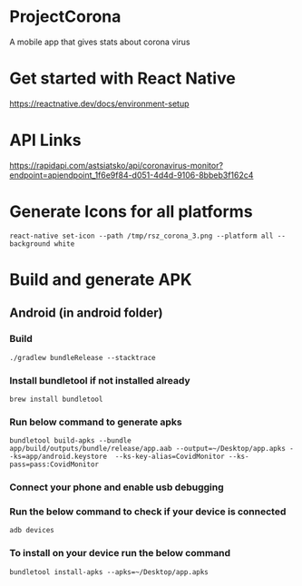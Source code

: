 # ProjectCorona
A mobile app that gives stats about corona virus

# Get started with React Native
https://reactnative.dev/docs/environment-setup

# API Links
https://rapidapi.com/astsiatsko/api/coronavirus-monitor?endpoint=apiendpoint_1f6e9f84-d051-4d4d-9106-8bbeb3f162c4

# Generate Icons for all platforms
`react-native set-icon --path /tmp/rsz_corona_3.png --platform all --background white`

# Build and generate APK

## Android (in android folder)

### Build

`./gradlew bundleRelease --stacktrace`

### Install bundletool if not installed already

`brew install bundletool`

### Run below command to generate apks

```
bundletool build-apks --bundle app/build/outputs/bundle/release/app.aab --output=~/Desktop/app.apks --ks=app/android.keystore  --ks-key-alias=CovidMonitor --ks-pass=pass:CovidMonitor
```


### Connect your phone and enable usb debugging

### Run the below command to check if your device is connected

`adb devices`

### To install on your device run the below command

`bundletool install-apks --apks=~/Desktop/app.apks`
